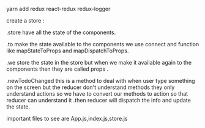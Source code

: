 yarn add redux react-redux redux-logger


create a store : 

.store have all the state of the components.

.to make the state available to the components we use 
 connect and function like mapStateToProps and mapDispatchToProps.

.we store the state in the store but when we make it available again to the  components then they are called props .

.newTodoChanged this is a method to deal with when user type something on the screen but the reducer don't understand methods they only understand actions 
so we have to convert our methods to action so that reducer can understand it .then reducer will dispatch the info and update the state.



important files to see are App.js,index.js,store.js